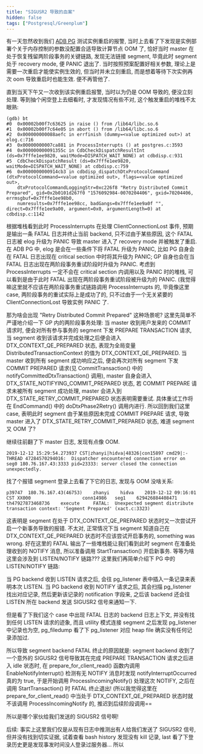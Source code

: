 ```yaml
---
title: "SIGUSR2 导致的血案"
hidden: false
tags: ["Postgresql/Greenplum"]
---
```


有一天忽然收到我们 [ADB PG](https://www.aliyun.com/product/gpdb) 测试实例重启的报警, 当时上去看了下发现是实例部署个关于内存控制的参数没配置合适导致计算节点 OOM 了, 恰好当时 master 在处于恢复残留两阶段事务的关键链路, 发现无法链接 segment, 毕竟此时 segment 处于 recovery mode, 便 PANIC 退出了. 当时按照预案配置好相关参数, 理论上是需要一次重启才能使实例生效的, 但当时并未立刻重启, 而是想着等待下次实例再次 oom 导致重启时也能生效. 便不再管他了.

直到当天下午又一次收到该实例重启报警, 当时以为仍是 OOM 导致的, 便没立刻处理. 等到抽个闲空登上去细看时, 才发现情况有些不对, 这个触发重启的堆栈不太眼熟:

```
(gdb) bt
#0  0x00002b00f7c63625 in raise () from /lib64/libc.so.6
#1  0x00002b00f7c64e05 in abort () from /lib64/libc.so.6
#2  0x000000000088aefc in errfinish (dummy=<value optimized out>) at elog.c:716
#3  0x00000000007ca881 in ProcessInterrupts () at postgres.c:3593
#4  0x000000000091355c in CdbCheckDispatchResultInt (ds=0x7fffe1ee9820, waitMode=DISPATCH_WAIT_NONE) at cdbdisp.c:931
#5  CdbCheckDispatchResult (ds=0x7fffe1ee9820, waitMode=DISPATCH_WAIT_NONE) at cdbdisp.c:759
#6  0x0000000000914cb3 in cdbdisp_dispatchDtxProtocolCommand (dtxProtocolCommand=<value optimized out>, flags=<value optimized out>,
    dtxProtocolCommandLoggingStr=0xc226f8 "Retry Distributed Commit Prepared", gid=0x2b0101d267f0 "1576092984-0070204406", gxid=70204406, errmsgbuf=0x7fffe1ee98b0,
    numresults=0x7fffe1ee98cc, badGangs=0x7fffe1ee9a0f "", direct=0x7fffe1ee9a00, argument=0x0, argumentLength=0) at cdbdisp.c:1142
```

根据堆栈看到此时 ProcessInterrupts 在处理 ClientConnectionLost 事件, 预期是输出一条 FATAL 日志并终止当前 backend, 只不过由于某些原因, 这个 FATAL 日志被 elog 升级为 PANIC 导致 master 进入了 recovery mode 并被触发了重启. 在 ADB PG 中, elog 是会在一些条件下将 FATAL 升级为 PANIC, 比如 PG 自身会在 FATAL 日志出现在 critical section 中时将其升级为 PANIC; GP 自身也会在当 FATAL 日志出现在两阶段事务重试阶段时升级为 PANIC. 考虑到 ProcessInterrupts 一定不会在 critical section 内调用以及 PANIC 时的堆栈, 可以看到是由于此时 FATAL 出现在两阶段事务重试阶段被升级为的 PANIC. (我觉得嘛这里就不应该在两阶段事务重试链路调用 ProcessInterrupts 的, 毕竟像这里 case, 两阶段事务的重试实际上是成功了的, 只不过由于一个无关紧要的 ClientConnectionLost 导致实例 PANIC 了.

那为啥会出现 "Retry Distributed Commit Prepared" 这种场景呢? 这里先简单不严谨地介绍一下 GP 内的两阶段事务处理: 当 master 收到用户发来的 COMMIT 请求时, 便会对所有参与事务的 segment 下发 PREPARE TRANSACTION 请求, 当 segment 收到该请求并完成处理之后便会进入 DTX_CONTEXT_QE_PREPARED 状态, 表现为全局变量 DistributedTransactionContext 的值为 DTX_CONTEXT_QE_PREPARED. 当 master 收到所有 segment 成功响应之后, 便会再次对所有 segment 下发 COMMIT PREPARED 请求(见 CommitTransaction() 中的 notifyCommittedDtxTransaction() 调用), master 自身会进入 DTX_STATE_NOTIFYING_COMMIT_PREPARED 状态, 若 COMMIT PREPARE 请求未被所有 segment 成功处理, master 会进入到 DTX_STATE_RETRY_COMMIT_PREPARED 状态表明需要重试. 具体重试工作将在 EndCommand() 中的 doDtxPhase2Retry() 调用内进行. 所以回到我们这里 case, 表明此时 segment 由于某些原因未完成 COMMIT PREPARE 请求, 导致 master 进入了 DTX_STATE_RETRY_COMMIT_PREPARED 状态, 难道 segment 又 OOM 了?

继续往前翻了下 master 日志, 发现有点像 OOM.

```
2019-12-12 15:29:54.273937 CST|zhanyi|hidva|48326|con15897 cmd29|:-THREAD 47284570294016:  Dispatcher encountered connection error on seg0 180.76.167.43:3333 pid=23333: server closed the connection unexpectedly.
```

找了个报错 segment 登录上去看了下它的日志, 发现与 OOM 没啥关系:

```
p39747  180.76.167.43(46753)    zhanyi    hidva    2019-12-12 09:16:01 CST XX000                   conn14986   seg1    629426884408471         th47927873468736    execute     FATAL:  Unexpected segment distribute transaction context: 'Segment Prepared' (xact.c:3323)
```

这表明是 segment 在处于 DTX_CONTEXT_QE_PREPARED 状态时又一次尝试开启一个新事务导致的报错. 不太对, 正常情况下当 segment 知道自己在 DTX_CONTEXT_QE_PREPARED 状态时不应该尝试开启事务的, something was wrong. 好在这里的 FATAL 输出了一些堆栈能让我们看到此时 segment 在准备处理收到的 NOTIFY 消息, 所以准备调用 StartTransaction() 开启新事务. 等等为啥这里会涉及到 LISTEN/NOTIFY 链路??? 这里我们再简单介绍下 PG 中的 LISTEN/NOTIFY 链路:

当 PG backend 收到 LISTEN 请求之后, 会往 pg_listener 表中插入一条记录来表明本次 LISTEN. 当 PG backend 收到 NOTIFY 请求之后, 其会扫描 pg_listener 找出对应记录, 然后更新该记录的 notification 字段来, 之后该 backend 还会往 LISTEN 所在 backend 发送 SIGUSR2 信号来通知一下.

但是看了下我们这个 case 中出现 FATAL 日志的 backend 日志上下文, 并没有找到任何 LISTEN 请求的迹象, 而且 utility 模式连接 segment 之后发现 pg_listener 中记录也为空, pg_filedump 看了下 pg_listener 对应 heap file 确实没有任何记录添加过.

所以导致 segment backend FATAL 终止的原因就是: segment backend 收到了一个意外的 SIGUSR2 信号导致其在完成 PREPARE TRANSACTION 请求之后进入 idle 状态时, 在 prepare_for_client_read() 函数内调用 EnableNotifyInterrupt() 检测有无 NOTIFY 消息时发现 notifyInterruptOccurred 真的为 true, 于是开始调用 ProcessIncomingNotify() 处理这次 NOTIFY, 之后在调用 StartTransaction() 时 FATAL 终止退出! (所以我觉得这里在 prepare_for_client_read() 中当处于 DTX_CONTEXT_QE_PREPARED 状态时就不该调用 ProcessIncomingNotify 的, 推迟到后续阶段调用==

所以是哪个家伙给我们发送的 SIGUSR2 信号啊!

后续: 事实上这里我们仅是从现有日志中推测出有人给我们发送了 SIGUSR2 信号, 但并没有找到切实证据, 试着查看 bash history 发现没有 kill 记录, last 看了下登录历史更是发现事发时间没人登录过服务器... 所以